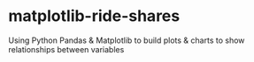 # matplotlib-ride-shares
Using Python Pandas &amp; Matplotlib to build plots &amp; charts to show relationships between variables
